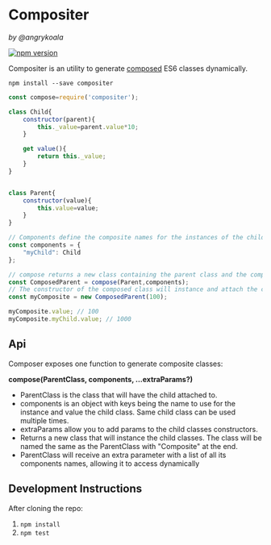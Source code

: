 Compositer
==========
_by @angrykoala_

[![npm version](https://badge.fury.io/js/compositer.svg)](https://badge.fury.io/js/compositer)

Compositer is an utility to generate [composed](https://en.wikipedia.org/wiki/Composition_over_inheritance) ES6 classes dynamically.

`npm install --save compositer`

```js
const compose=require('compositer');

class Child{
    constructor(parent){
        this._value=parent.value*10;
    }

    get value(){
        return this._value;
    }
}


class Parent{
    constructor(value){
        this.value=value;
    }
}

// Components define the composite names for the instances of the child classes
const components = {
    "myChild": Child
};

// compose returns a new class containing the parent class and the composed sub classes
const ComposedParent = compose(Parent,components);
// The constructor of the composed class will instance and attach the child classes to getters
const myComposite = new ComposedParent(100);

myComposite.value; // 100
myComposite.myChild.value; // 1000
```


## Api

Composer exposes one function to generate composite classes:

**compose(ParentClass, components, ...extraParams?)**    
  * ParentClass is the class that will have the child attached to.
  * components is an object with keys being the name to use for the instance and value the child class. Same child class can be used multiple times.
  * extraParams allow you to add params to the child classes constructors.
  * Returns a new class that will instance the child classes. The class will be named the same as the ParentClass with "Composite" at the end.
  * ParentClass will receive an extra parameter with a list of all its components names, allowing it to access dynamically

## Development Instructions
After cloning the repo:

1. `npm install`
2. `npm test`
